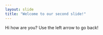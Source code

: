 ```yaml
---
layout: slide
title: "Welcome to our second slide!"
---
```

Hi how are you?
Use the left arrow to go back!

